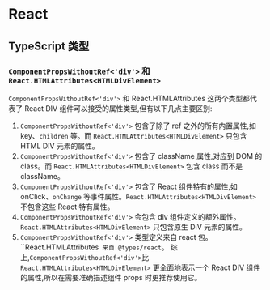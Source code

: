 # React

## TypeScript 类型

### `ComponentPropsWithoutRef<'div'>` 和 `React.HTMLAttributes<HTMLDivElement>`

`ComponentPropsWithoutRef<'div'>` 和 React.HTMLAttributes<HTMLDivElement> 这两个类型都代表了 React DIV 组件可以接受的属性类型,但有以下几点主要区别:

1. `ComponentPropsWithoutRef<'div'>` 包含了除了 ref 之外的所有内置属性,如 key、`children` 等。而 `React.HTMLAttributes<HTMLDivElement>` 只包含 HTML DIV 元素的属性。
2. `ComponentPropsWithoutRef<'div'>` 包含了 className 属性,对应到 DOM 的 class。而 `React.HTMLAttributes<HTMLDivElement>` 包含 class 而不是 className。
3. `ComponentPropsWithoutRef<'div'>` 包含了 React 组件特有的属性,如 onClick、`onChange` 等事件属性。`React.HTMLAttributes<HTMLDivElement>` 不包含这些 React 特有属性。
4. `ComponentPropsWithoutRef<'div'>` 会包含 div 组件定义的额外属性。`React.HTMLAttributes<HTMLDivElement>` 只包含原生 DIV 元素的属性。
5. `ComponentPropsWithoutRef<'div'>` 类型定义来自 react 包。``React.HTMLAttributes<HTMLDivElement>` 来自 @types/react`。
综上,`ComponentPropsWithoutRef<'div'>`比`React.HTMLAttributes<HTMLDivElement>` 更全面地表示一个 React DIV 组件的属性,所以在需要准确描述组件 props 时更推荐使用它。
